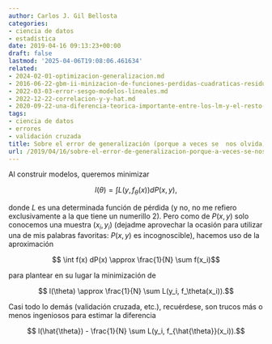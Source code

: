 ```yaml
---
author: Carlos J. Gil Bellosta
categories:
- ciencia de datos
- estadística
date: 2019-04-16 09:13:23+00:00
draft: false
lastmod: '2025-04-06T19:08:06.461634'
related:
- 2024-02-01-optimizacion-generalizacion.md
- 2016-06-22-gbm-ii-minizacion-de-funciones-perdidas-cuadraticas-residuos-y-gradientes.md
- 2022-03-03-error-sesgo-modelos-lineales.md
- 2022-12-22-correlacion-y-y-hat.md
- 2020-09-22-una-diferencia-teorica-importante-entre-los-lm-y-el-resto-de-los-glm.md
tags:
- ciencia de datos
- errores
- validación cruzada
title: Sobre el error de generalización (porque a veces se  nos olvida)
url: /2019/04/16/sobre-el-error-de-generalizacion-porque-a-veces-se-nos-olvida/
---
```


Al construir modelos, queremos minimizar

$$ l(\theta) = \int L(y, f_\theta(x))  dP(x,y),$$

donde $L$ es una determinada función de pérdida (y no, no me refiero exclusivamente a la que tiene un numerillo 2). Pero como de $P(x,y)$ solo conocemos una muestra $(x_i, y_i)$ (dejadme aprovechar la ocasión para utilizar una de mis palabras favoritas: $P(x,y)$ es incognoscible), hacemos uso de la aproximación

$$ \int f(x) dP(x) \approx \frac{1}{N} \sum f(x_i)$$

para plantear en su lugar la minimización de

$$ l(\theta) \approx \frac{1}{N} \sum L(y_i, f_\theta(x_i)).$$

Casi todo lo demás (validación cruzada, etc.), recuérdese, son trucos más o menos ingeniosos para estimar la diferencia

$$  l(\hat{\theta}) - \frac{1}{N} \sum L(y_i, f_{\hat{\theta}}(x_i)).$$